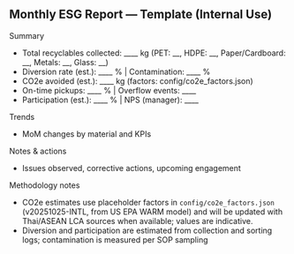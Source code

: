 ## Monthly ESG Report — Template (Internal Use)

Summary
- Total recyclables collected: ____ kg (PET: __, HDPE: __, Paper/Cardboard: __, Metals: __, Glass: __)
- Diversion rate (est.): ____ % | Contamination: ____ %
- CO2e avoided (est.): ____ kg (factors: config/co2e_factors.json)
- On-time pickups: ____ % | Overflow events: ____
- Participation (est.): ____ % | NPS (manager): ____

Trends
- MoM changes by material and KPIs

Notes & actions
- Issues observed, corrective actions, upcoming engagement

Methodology notes
- CO2e estimates use placeholder factors in `config/co2e_factors.json` (v20251025-INTL, from US EPA WARM model) and will be updated with Thai/ASEAN LCA sources when available; values are indicative.
- Diversion and participation are estimated from collection and sorting logs; contamination is measured per SOP sampling



